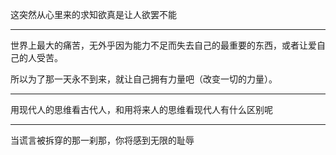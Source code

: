 这突然从心里来的求知欲真是让人欲罢不能
___
世界上最大的痛苦，无外乎因为能力不足而失去自己的最重要的东西，或者让爱自己的人受苦。

所以为了那一天永不到来，就让自己拥有力量吧（改变一切的力量）。
___
用现代人的思维看古代人，和用将来人的思维看现代人有什么区别呢
___
当谎言被拆穿的那一刹那，你将感到无限的耻辱